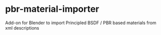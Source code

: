 # pbr-material-importer
Add-on for Blender to import Principled BSDF / PBR based materials from xml descriptions
